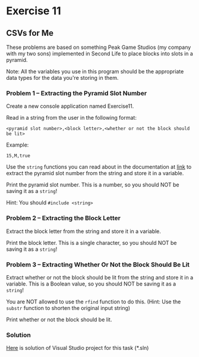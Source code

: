 # Exercise 11
## CSVs for Me

These problems are based on something Peak Game Studios (my company with my two sons) implemented in Second Life to place blocks into slots in a pyramid.

Note: All the variables you use in this program should be the appropriate data types for the data you're storing in them. 

### Problem 1 – Extracting the Pyramid Slot Number

Create a new console application named Exercise11.

Read in a string from the user in the following format:
```
<pyramid slot number>,<block letter>,<whether or not the block should be lit>
```
Example:
```
15,M,true
```
Use the `string` functions you can read about in the documentation at [link](https://www.cplusplus.com/reference/string/string/) to extract the pyramid slot number from the string and store it in a variable.

Print the pyramid slot number. This is a number, so you should NOT be saving it as a `string`!

Hint: You should `#include <string>`

### Problem 2 – Extracting the Block Letter

Extract the block letter from the string and store it in a variable.

Print the block letter. This is a single character, so you should NOT be saving it as a `string`!

### Problem 3 – Extracting Whether Or Not the Block Should Be Lit

Extract whether or not the block should be lit from the string and store it in a variable. This is a Boolean value, so you should NOT be saving it as a `string`!

You are NOT allowed to use the `rfind` function to do this. (Hint: Use the `substr` function to shorten the original input string)

Print whether or not the block should be lit.

### Solution
[Here](/Course_3_Class_Development/Module_3/4_CSVs_for_Me/Solution/Exercise11.sln) is solution of Visual Studio project for this task (*.sln)